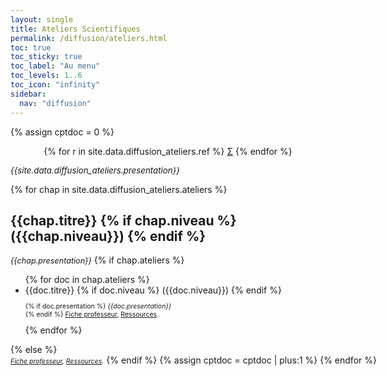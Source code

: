 ```yaml
---
layout: single
title: Ateliers Scientifiques
permalink: /diffusion/ateliers.html
toc: true
toc_sticky: true
toc_label: "Au menu"
toc_levels: 1..6
toc_icon: "infinity"
sidebar:
  nav: "diffusion"
---
```


{% assign cptdoc = 0 %}

<center>
<nobr>
{% for r in site.data.diffusion_ateliers.ref %}
<a href="./psi_doc/ref/{{r.ref}}" class="ref">&Sigma;</a>
{% endfor %}
</nobr>
</center>

<i style="font-size:95%">{{site.data.diffusion_ateliers.presentation}}</i>

{% for chap in site.data.diffusion_ateliers.ateliers %}
<h2 id="docs_{{cptdoc}}">{{chap.titre}}
{% if chap.niveau %}
({{chap.niveau}}) 
{% endif %}
</h2>
<i style="font-size:90%">{{chap.presentation}}</i>
{% if chap.ateliers %}
<ul>
{% for doc in chap.ateliers %}
<li>{{doc.titre}}
{% if doc.niveau %}
({{doc.niveau}})
{% endif %}
<p style="font-size:75%">
{% if doc.presentation %}
<i>{{doc.presentation}}</i><br/>
{% endif %}
<a href="./ateliers/{{doc.fichier}}.pdf">Fiche professeur</a>, <a href="./ateliers/{{doc.fichier}}.zip">Ressources</a>.
</p>
</li>
{% endfor %}
</ul>
{% else %}
<nobr><br/>
<i style="font-size:75%"><a href="./ateliers/{{chap.fichier}}.pdf">Fiche professeur</a>, <a href="./ateliers/{{chap.fichier}}.zip">Ressources</a>.</i>
{% endif %}
{% assign cptdoc = cptdoc | plus:1 %}
{% endfor %}
